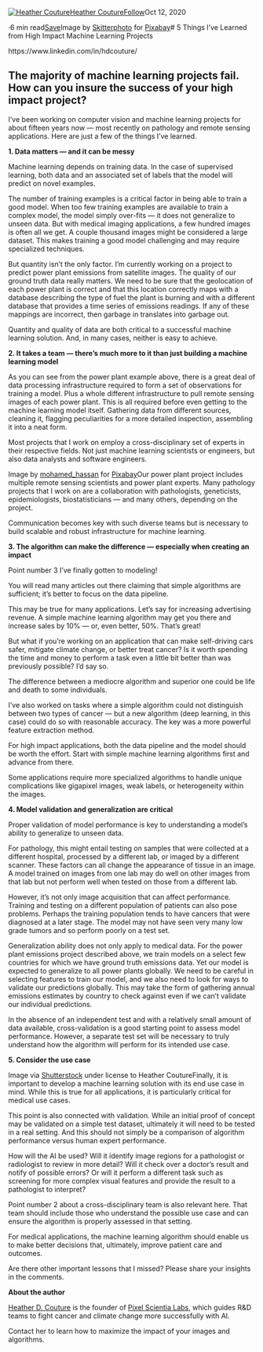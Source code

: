 [![Heather Couture](https://miro.medium.com/fit/c/96/96/1*MObk0z8Cac9uwu44YCrGFg.jpeg)](https://medium.com/@hdcouture?source=post_page-----d74f3de43285--------------------------------)[Heather Couture](https://medium.com/@hdcouture?source=post_page-----d74f3de43285--------------------------------)[Follow](https://medium.com/m/signin?actionUrl=https%3A%2F%2Fmedium.com%2F_%2Fsubscribe%2Fuser%2Fe36b7f8e7180&operation=register&redirect=https%3A%2F%2Ftowardsdatascience.com%2F5-things-ive-learned-from-high-impact-machine-learning-projects-d74f3de43285&user=Heather+Couture&userId=e36b7f8e7180&source=post_page-e36b7f8e7180----d74f3de43285---------------------follow_byline-----------)Oct 12, 2020

·6 min read[Save](https://medium.com/m/signin?actionUrl=https%3A%2F%2Fmedium.com%2F_%2Fbookmark%2Fp%2Fd74f3de43285&operation=register&redirect=https%3A%2F%2Ftowardsdatascience.com%2F5-things-ive-learned-from-high-impact-machine-learning-projects-d74f3de43285&source=--------------------------bookmark_header-----------)![]()Image by [Skitterphoto](https://pixabay.com/users/skitterphoto-324082/) for [Pixabay](https://pixabay.com/photos/water-drop-single-impact-splash-5105776/)# 5 Things I’ve Learned from High Impact Machine Learning Projects

<person role="Founder, Computer Vision Startup">
https://www.linkedin.com/in/hdcouture/
</person>

## The majority of machine learning projects fail. How can you insure the success of your high impact project?

I’ve been working on computer vision and machine learning projects for about fifteen years now — most recently on pathology and remote sensing applications. Here are just a few of the things I’ve learned.

**1. Data matters — and it can be messy**

Machine learning depends on training data. In the case of supervised learning, both data and an associated set of labels that the model will predict on novel examples.

The number of training examples is a critical factor in being able to train a good model. When too few training examples are available to train a complex model, the model simply over-fits — it does not generalize to unseen data. But with medical imaging applications, a few hundred images is often all we get. A couple thousand images might be considered a large dataset. This makes training a good model challenging and may require specialized techniques.

But quantity isn’t the only factor. I’m currently working on a project to predict power plant emissions from satellite images. The quality of our ground truth data really matters. We need to be sure that the geolocation of each power plant is correct and that this location correctly maps with a database describing the type of fuel the plant is burning and with a different database that provides a time series of emissions readings. If any of these mappings are incorrect, then garbage in translates into garbage out.

Quantity and quality of data are both critical to a successful machine learning solution. And, in many cases, neither is easy to achieve.

**2. It takes a team — there’s much more to it than just building a machine learning model**

As you can see from the power plant example above, there is a great deal of data processing infrastructure required to form a set of observations for training a model. Plus a whole different infrastructure to pull remote sensing images of each power plant. This is all required before even getting to the machine learning model itself. Gathering data from different sources, cleaning it, flagging peculiarities for a more detailed inspection, assembling it into a neat form.

Most projects that I work on employ a cross-disciplinary set of experts in their respective fields. Not just machine learning scientists or engineers, but also data analysts and software engineers.

![]()Image by [mohamed\_hassan](https://pixabay.com/users/mohamed_hassan-5229782/) for [Pixabay](https://pixabay.com/photos/paper-business-finance-document-3213924/)Our power plant project includes multiple remote sensing scientists and power plant experts. Many pathology projects that I work on are a collaboration with pathologists, geneticists, epidemiologists, biostatisticians — and many others, depending on the project.

Communication becomes key with such diverse teams but is necessary to build scalable and robust infrastructure for machine learning.

**3. The algorithm can make the difference — especially when creating an impact**

Point number 3 I’ve finally gotten to modeling!

You will read many articles out there claiming that simple algorithms are sufficient; it’s better to focus on the data pipeline.

This may be true for many applications. Let’s say for increasing advertising revenue. A simple machine learning algorithm may get you there and increase sales by 10% — or, even better, 50%. That’s great!

<quote label="metrics">
But what if you’re working on an application that can make self-driving cars safer, mitigate climate change, or better treat cancer? Is it worth spending the time and money to perform a task even a little bit better than was previously possible? I’d say so.

The difference between a mediocre algorithm and superior one could be life and death to some individuals.
</quote>

<quote label="features">
I’ve also worked on tasks where a simple algorithm could not distinguish between two types of cancer — but a new algorithm (deep learning, in this case) could do so with reasonable accuracy. The key was a more powerful feature extraction method.
</quote>

For high impact applications, both the data pipeline and the model should be worth the effort. Start with simple machine learning algorithms first and advance from there.

Some applications require more specialized algorithms to handle unique complications like gigapixel images, weak labels, or heterogeneity within the images.

**4. Model validation and generalization are critical**

Proper validation of model performance is key to understanding a model’s ability to generalize to unseen data.

For pathology, this might entail testing on samples that were collected at a different hospital, processed by a different lab, or imaged by a different scanner. These factors can all change the appearance of tissue in an image. A model trained on images from one lab may do well on other images from that lab but not perform well when tested on those from a different lab.

However, it’s not only image acquisition that can affect performance. Training and testing on a different population of patients can also pose problems. Perhaps the training population tends to have cancers that were diagnosed at a later stage. The model may not have seen very many low grade tumors and so perform poorly on a test set.

Generalization ability does not only apply to medical data. For the power plant emissions project described above, we train models on a select few countries for which we have ground truth emissions data. Yet our model is expected to generalize to all power plants globally. We need to be careful in selecting features to train our model, and we also need to look for ways to validate our predictions globally. This may take the form of gathering annual emissions estimates by country to check against even if we can’t validate our individual predictions.

In the absence of an independent test and with a relatively small amount of data available, cross-validation is a good starting point to assess model performance. However, a separate test set will be necessary to truly understand how the algorithm will perform for its intended use case.

**5. Consider the use case**

![]()Image via [Shutterstock](https://www.shutterstock.com/image-photo/ai-artificial-intelligence-modern-medical-technology-1053956597) under license to Heather CoutureFinally, it is important to develop a machine learning solution with its end use case in mind. While this is true for all applications, it is particularly critical for medical use cases.

This point is also connected with validation. <quote label="data">While an initial proof of concept may be validated on a simple test dataset, ultimately it will need to be tested in a real setting.</quote> And this should not simply be a comparison of algorithm performance versus human expert performance.

How will the AI be used? Will it identify image regions for a pathologist or radiologist to review in more detail? Will it check over a doctor’s result and notify of possible errors? Or will it perform a different task such as screening for more complex visual features and provide the result to a pathologist to interpret?

Point number 2 about a cross-disciplinary team is also relevant here. That team should include those who understand the possible use case and can ensure the algorithm is properly assessed in that setting.

For medical applications, the machine learning algorithm should enable us to make better decisions that, ultimately, improve patient care and outcomes.

Are there other important lessons that I missed? Please share your insights in the comments.

**About the author**

[Heather D. Couture](https://www.linkedin.com/in/hdcouture/) is the founder of [Pixel Scientia Labs](https://pixelscientia.com), which guides R&D teams to fight cancer and climate change more successfully with AI.

Contact her to learn how to maximize the impact of your images and algorithms.

